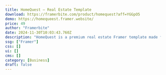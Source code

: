 ```yaml
---
title: HomeQuest — Real Estate Template
download: https://framerbite.com/product/homequest?aff=YGGpO5
demo: https://homequeest.framer.website/
price: 49
author: "Framerbite"
date: 2024-11-30T10:03:43.760Z
description: "HomeQuest is a premium real estate Framer template made for home directory, listing and real estate business. If you want to list your real estate properties for sale or rent, then this template will be your perfect fit."
ssg: ["Framer"]
css: []
ui: []
cms: []
category: [Business]
draft: false
---
```

